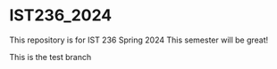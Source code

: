 # IST236_2024
This repository is for IST 236 Spring 2024
This semester will be great!

This is the test branch